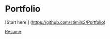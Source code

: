 # Portfolio
[Start here.] (https://github.com/stimils2/Portfolio)

[Resume](https://stimils2.com/static/media/resume.9a669487.pdf)
